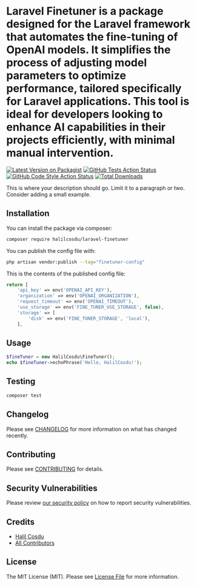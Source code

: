 # Laravel Finetuner is a package designed for the Laravel framework that automates the fine-tuning of OpenAI models. It simplifies the process of adjusting model parameters to optimize performance, tailored specifically for Laravel applications. This tool is ideal for developers looking to enhance AI capabilities in their projects efficiently, with minimal manual intervention.

[![Latest Version on Packagist](https://img.shields.io/packagist/v/halilcosdu/laravel-finetuner.svg?style=flat-square)](https://packagist.org/packages/halilcosdu/laravel-finetuner)
[![GitHub Tests Action Status](https://img.shields.io/github/actions/workflow/status/halilcosdu/laravel-finetuner/run-tests.yml?branch=main&label=tests&style=flat-square)](https://github.com/halilcosdu/laravel-finetuner/actions?query=workflow%3Arun-tests+branch%3Amain)
[![GitHub Code Style Action Status](https://img.shields.io/github/actions/workflow/status/halilcosdu/laravel-finetuner/fix-php-code-style-issues.yml?branch=main&label=code%20style&style=flat-square)](https://github.com/halilcosdu/laravel-finetuner/actions?query=workflow%3A"Fix+PHP+code+style+issues"+branch%3Amain)
[![Total Downloads](https://img.shields.io/packagist/dt/halilcosdu/laravel-finetuner.svg?style=flat-square)](https://packagist.org/packages/halilcosdu/laravel-finetuner)

This is where your description should go. Limit it to a paragraph or two. Consider adding a small example.

## Installation

You can install the package via composer:

```bash
composer require halilcosdu/laravel-finetuner
```

You can publish the config file with:

```bash
php artisan vendor:publish --tag="finetuner-config"
```

This is the contents of the published config file:

```php
return [
    'api_key' => env('OPENAI_API_KEY'),
    'organization' => env('OPENAI_ORGANIZATION'),
    'request_timeout' => env('OPENAI_TIMEOUT'),
    'use_storage' => env('FINE_TUNER_USE_STORAGE', false),
    'storage' => [
        'disk' => env('FINE_TUNER_STORAGE', 'local'),
    ],
```

## Usage

```php
$fineTuner = new HalilCosdu\FineTuner();
echo $fineTuner->echoPhrase('Hello, HalilCosdu!');
```

## Testing

```bash
composer test
```

## Changelog

Please see [CHANGELOG](CHANGELOG.md) for more information on what has changed recently.

## Contributing

Please see [CONTRIBUTING](CONTRIBUTING.md) for details.

## Security Vulnerabilities

Please review [our security policy](../../security/policy) on how to report security vulnerabilities.

## Credits

- [Halil Cosdu](https://github.com/halilcosdu)
- [All Contributors](../../contributors)

## License

The MIT License (MIT). Please see [License File](LICENSE.md) for more information.
